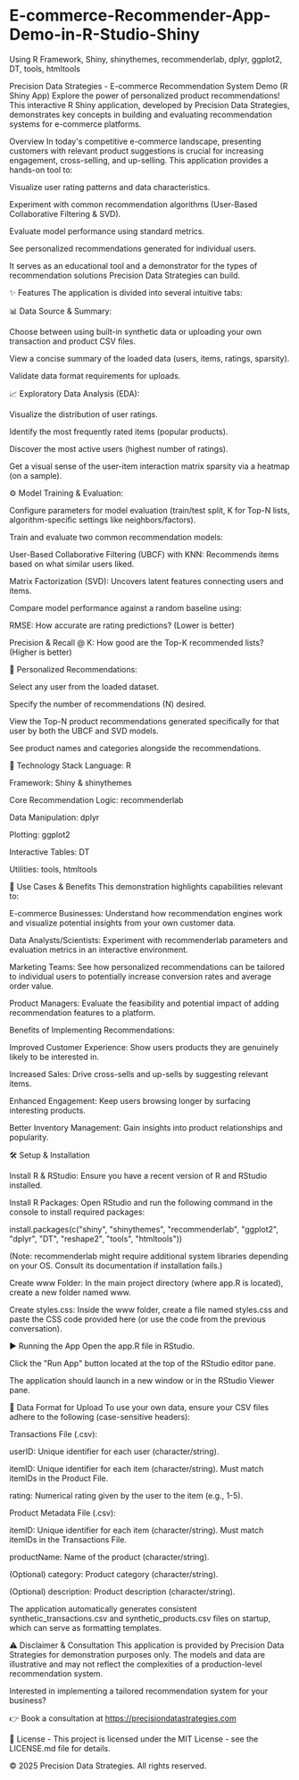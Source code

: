 # E-commerce-Recommender-App-Demo-in-R-Studio-Shiny
Using R  Framework, Shiny, shinythemes, recommenderlab, dplyr, ggplot2, DT, tools, htmltools

Precision Data Strategies - E-commerce Recommendation System Demo (R Shiny App)
  Explore the power of personalized product recommendations! This interactive R Shiny application, developed by Precision Data Strategies, demonstrates key concepts in building and evaluating recommendation systems for e-commerce platforms.

Overview
In today's competitive e-commerce landscape, presenting customers with relevant product suggestions is crucial for increasing engagement, cross-selling, and up-selling. This application provides a hands-on tool to:

Visualize user rating patterns and data characteristics.

Experiment with common recommendation algorithms (User-Based Collaborative Filtering & SVD).

Evaluate model performance using standard metrics.

See personalized recommendations generated for individual users.

It serves as an educational tool and a demonstrator for the types of recommendation solutions Precision Data Strategies can build.

✨ Features
The application is divided into several intuitive tabs:

📊 Data Source & Summary:

Choose between using built-in synthetic data or uploading your own transaction and product CSV files.

View a concise summary of the loaded data (users, items, ratings, sparsity).

Validate data format requirements for uploads.

📈 Exploratory Data Analysis (EDA):

Visualize the distribution of user ratings.

Identify the most frequently rated items (popular products).

Discover the most active users (highest number of ratings).

Get a visual sense of the user-item interaction matrix sparsity via a heatmap (on a sample).

⚙️ Model Training & Evaluation:

Configure parameters for model evaluation (train/test split, K for Top-N lists, algorithm-specific settings like neighbors/factors).

Train and evaluate two common recommendation models:

User-Based Collaborative Filtering (UBCF) with KNN: Recommends items based on what similar users liked.

Matrix Factorization (SVD): Uncovers latent features connecting users and items.

Compare model performance against a random baseline using:

RMSE: How accurate are rating predictions? (Lower is better)

Precision & Recall @ K: How good are the Top-K recommended lists? (Higher is better)

🎁 Personalized Recommendations:

Select any user from the loaded dataset.

Specify the number of recommendations (N) desired.

View the Top-N product recommendations generated specifically for that user by both the UBCF and SVD models.

See product names and categories alongside the recommendations.

🚀 Technology Stack
Language: R

Framework: Shiny & shinythemes

Core Recommendation Logic: recommenderlab

Data Manipulation: dplyr

Plotting: ggplot2

Interactive Tables: DT

Utilities: tools, htmltools

🎯 Use Cases & Benefits
This demonstration highlights capabilities relevant to:

E-commerce Businesses: Understand how recommendation engines work and visualize potential insights from your own customer data.

Data Analysts/Scientists: Experiment with recommenderlab parameters and evaluation metrics in an interactive environment.

Marketing Teams: See how personalized recommendations can be tailored to individual users to potentially increase conversion rates and average order value.

Product Managers: Evaluate the feasibility and potential impact of adding recommendation features to a platform.

Benefits of Implementing Recommendations:

Improved Customer Experience: Show users products they are genuinely likely to be interested in.

Increased Sales: Drive cross-sells and up-sells by suggesting relevant items.

Enhanced Engagement: Keep users browsing longer by surfacing interesting products.

Better Inventory Management: Gain insights into product relationships and popularity.

🛠️ Setup & Installation

Install R & RStudio: Ensure you have a recent version of R and RStudio installed.

Install R Packages: Open RStudio and run the following command in the console to install required packages:

install.packages(c("shiny", "shinythemes", "recommenderlab", "ggplot2", "dplyr", "DT", "reshape2", "tools", "htmltools"))

(Note: recommenderlab might require additional system libraries depending on your OS. Consult its documentation if installation fails.)

Create www Folder: In the main project directory (where app.R is located), create a new folder named www.

Create styles.css: Inside the www folder, create a file named styles.css and paste the CSS code provided here (or use the code from the previous conversation).

▶️ Running the App
Open the app.R file in RStudio.

Click the "Run App" button located at the top of the RStudio editor pane.

The application should launch in a new window or in the RStudio Viewer pane.

💾 Data Format for Upload
To use your own data, ensure your CSV files adhere to the following (case-sensitive headers):

Transactions File (.csv):

userID: Unique identifier for each user (character/string).

itemID: Unique identifier for each item (character/string). Must match itemIDs in the Product File.

rating: Numerical rating given by the user to the item (e.g., 1-5).

Product Metadata File (.csv):

itemID: Unique identifier for each item (character/string). Must match itemIDs in the Transactions File.

productName: Name of the product (character/string).

(Optional) category: Product category (character/string).

(Optional) description: Product description (character/string).

The application automatically generates consistent synthetic_transactions.csv and synthetic_products.csv files on startup, which can serve as formatting templates.

⚠️ Disclaimer & Consultation
This application is provided by Precision Data Strategies for demonstration purposes only. The models and data are illustrative and may not reflect the complexities of a production-level recommendation system.

Interested in implementing a tailored recommendation system for your business?

👉 Book a consultation at https://precisiondatastrategies.com

📄 License - This project is licensed under the MIT License - see the LICENSE.md file for details.

© 2025 Precision Data Strategies. All rights reserved.
